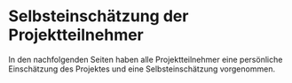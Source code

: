 # Selbsteinschätzung der Projektteilnehmer
In den nachfolgenden Seiten haben alle Projektteilnehmer eine persönliche Einschätzung des Projektes und eine Selbsteinschätzung vorgenommen.